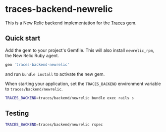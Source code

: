 # traces-backend-newrelic

This is a New Relic backend implementation for the [Traces](https://github.com/socketry/traces) gem.


## Quick start

Add the gem to your project's Gemfile. This will also install `newrelic_rpm`, the New Relic Ruby agent.

```ruby
gem 'traces-backend-newrelic'
```

and run `bundle install` to activate the new gem.

When starting your application, set the `TRACES_BACKEND` environment variable to `traces/backend/newrelic`.

```bash
TRACES_BACKEND=traces/backend/newrelic bundle exec rails s
```



## Testing

```bash
TRACES_BACKEND=traces/backend/newrelic rspec
```
